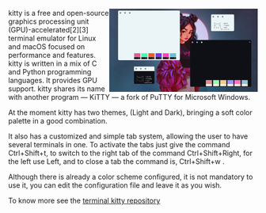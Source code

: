<p align="center">
	<img src="https://github.com/lollipopfvwm/gallery/blob/main/images/kitty.png"
	align="right" width="300"/>
	<p>
	kitty is a free and open-source graphics processing unit (GPU)-accelerated[2][3] terminal emulator for Linux and macOS focused on performance and features. kitty is written in a mix of C and Python programming languages. It provides GPU support. kitty shares its name with another program — KiTTY — a fork of PuTTY for Microsoft Windows.
	</p>
	<p>
	At the moment kitty has two themes, (Light and Dark), bringing a soft color palette in a good combination.
	</p>
	<p>
	It also has a customized and simple tab system, allowing the user to have several terminals in one.
	To activate the tabs just give the command Ctrl+Shift+t, to switch to the right tab of the command Ctrl+Shift+Right, for the left use Left, and to close a tab the command is, Ctrl+Shift+w .	
	</p>
	<p>
	Although there is already a color scheme configured, it is not mandatory to use it, you can edit the configuration file and leave it as you wish.
	</p>
	<p>
	To know more see the <a href="https://github.com/lollipopfvwm/gallery">terminal kitty repository</a>
	</p>
	<br clear="right"/>